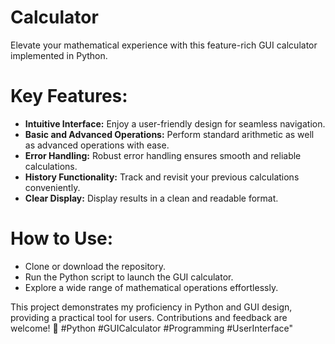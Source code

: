 # **Calculator**
Elevate your mathematical experience with this feature-rich GUI calculator implemented in Python.
# **Key Features:**

* **Intuitive Interface:** Enjoy a user-friendly design for seamless navigation.
* **Basic and Advanced Operations:** Perform standard arithmetic as well as advanced operations with ease.
* **Error Handling:** Robust error handling ensures smooth and reliable calculations.
* **History Functionality:** Track and revisit your previous calculations conveniently.
* **Clear Display:** Display results in a clean and readable format.
# **How to Use:**

* Clone or download the repository.
* Run the Python script to launch the GUI calculator.
* Explore a wide range of mathematical operations effortlessly.

This project demonstrates my proficiency in Python and GUI design, providing a practical tool for users. Contributions and feedback are welcome! 🚀 #Python #GUICalculator #Programming #UserInterface"
